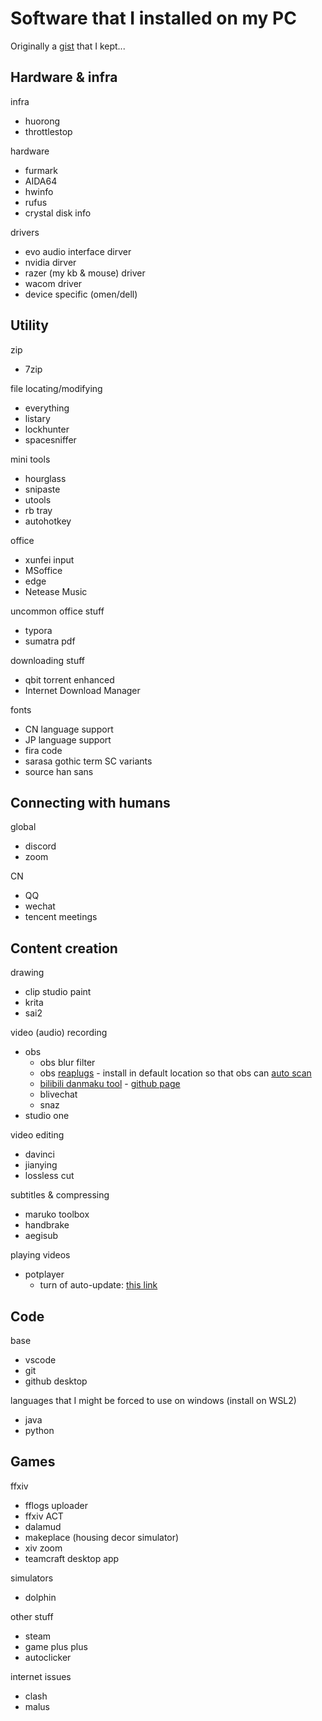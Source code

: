 # Software that I installed on my PC

Originally a [gist](https://gist.github.com/seiwynn/e77d0fff3d5b84d63558c43f911ef579) that I kept...

## Hardware & infra
infra
- huorong
- throttlestop

hardware
- furmark
- AIDA64
- hwinfo
- rufus
- crystal disk info

drivers
- evo audio interface dirver
- nvidia dirver
- razer (my kb & mouse) driver
- wacom driver
- device specific (omen/dell)

## Utility
zip
- 7zip

file locating/modifying
- everything
- listary
- lockhunter
- spacesniffer

mini tools
- hourglass
- snipaste
- utools
- rb tray
- autohotkey

office
- xunfei input
- MSoffice
- edge
- Netease Music

uncommon office stuff
- typora
- sumatra pdf

downloading stuff
- qbit torrent enhanced
- Internet Download Manager

fonts
- CN language support
- JP language support
- fira code
- sarasa gothic term SC variants
- source han sans

## Connecting with humans
global
- discord
- zoom

CN
- QQ
- wechat
- tencent meetings


## Content creation
drawing
- clip studio paint
- krita
- sai2

video (audio) recording
- obs
  - obs blur filter
  - obs [reaplugs](https://www.reaper.fm/reaplugs/) - install in default location so that obs can [auto scan](https://obsproject.com/kb/vst-2-x-plugin-filter)
  - [bilibili danmaku tool](https://reito.fun/blive) - [github page](https://github.com/reitovo)
  - blivechat
  - snaz
- studio one

video editing
- davinci
- jianying
- lossless cut

subtitles & compressing
- maruko toolbox
- handbrake
- aegisub

playing videos
- potplayer
  - turn of auto-update: [this link](https://superuser.com/questions/1758661/how-to-disable-potplayer-checking-for-updates-at-start-up)

## Code
base
- vscode
- git
- github desktop

languages that I might be forced to use on windows (install on WSL2)
- java
- python


## Games
ffxiv
- fflogs uploader
- ffxiv ACT
- dalamud
- makeplace (housing decor simulator)
- xiv zoom
- teamcraft desktop app

simulators
- dolphin

other stuff
- steam
- game plus plus
- autoclicker

internet issues
- clash
- malus
<!-- - origin -->
